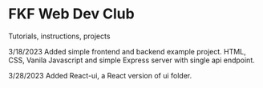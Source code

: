 # FKF Web Dev Club
Tutorials, instructions, projects

3/18/2023
Added simple frontend and backend example project. HTML, CSS, Vanila Javascript and simple Express server with single api endpoint.

3/28/2023
Added React-ui, a React version of ui folder. 
